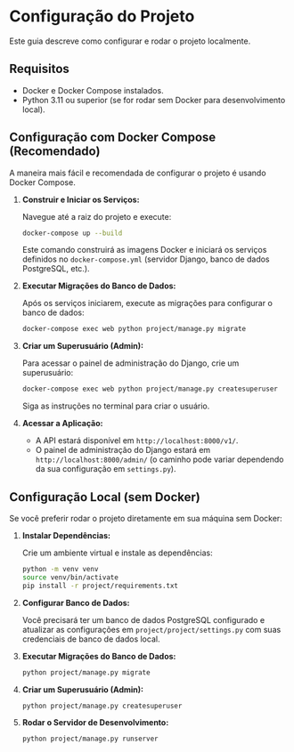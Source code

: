 # Configuração do Projeto

Este guia descreve como configurar e rodar o projeto localmente.

## Requisitos

-   Docker e Docker Compose instalados.
-   Python 3.11 ou superior (se for rodar sem Docker para desenvolvimento local).

## Configuração com Docker Compose (Recomendado)

A maneira mais fácil e recomendada de configurar o projeto é usando Docker Compose.

1.  **Construir e Iniciar os Serviços:**

    Navegue até a raiz do projeto e execute:

    ```bash
    docker-compose up --build
    ```

    Este comando construirá as imagens Docker e iniciará os serviços definidos no `docker-compose.yml` (servidor Django, banco de dados PostgreSQL, etc.).

2.  **Executar Migrações do Banco de Dados:**

    Após os serviços iniciarem, execute as migrações para configurar o banco de dados:

    ```bash
    docker-compose exec web python project/manage.py migrate
    ```

3.  **Criar um Superusuário (Admin):**

    Para acessar o painel de administração do Django, crie um superusuário:

    ```bash
    docker-compose exec web python project/manage.py createsuperuser
    ```

    Siga as instruções no terminal para criar o usuário.

4.  **Acessar a Aplicação:**

    -   A API estará disponível em `http://localhost:8000/v1/`.
    -   O painel de administração do Django estará em `http://localhost:8000/admin/` (o caminho pode variar dependendo da sua configuração em `settings.py`).

## Configuração Local (sem Docker)

Se você preferir rodar o projeto diretamente em sua máquina sem Docker:

1.  **Instalar Dependências:**

    Crie um ambiente virtual e instale as dependências:

    ```bash
    python -m venv venv
    source venv/bin/activate
    pip install -r project/requirements.txt
    ```

2.  **Configurar Banco de Dados:**

    Você precisará ter um banco de dados PostgreSQL configurado e atualizar as configurações em `project/project/settings.py` com suas credenciais de banco de dados local.

3.  **Executar Migrações do Banco de Dados:**

    ```bash
    python project/manage.py migrate
    ```

4.  **Criar um Superusuário (Admin):**

    ```bash
    python project/manage.py createsuperuser
    ```

5.  **Rodar o Servidor de Desenvolvimento:**

    ```bash
    python project/manage.py runserver
    ```
